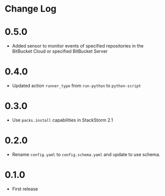 # Change Log

# 0.5.0

- Added sensor to monitor events of specified repositories in the BitBucket Cloud or specified BitBucket Server

# 0.4.0

- Updated action `runner_type` from `run-python` to `python-script`

# 0.3.0

- Use `packs.install` capabilities in StackStorm 2.1

# 0.2.0

- Rename `config.yaml` to `config.schema.yaml` and update to use schema.

# 0.1.0

- First release
